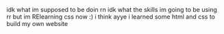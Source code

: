 idk what im supposed to be doin rn
idk what the skills im going to be using rr but im RElearning css now :) i think
ayye i learned some html and css to build my own website


